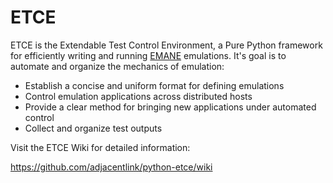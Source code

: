 ETCE
==

ETCE is the Extendable Test Control Environment, a Pure Python
framework for efficiently writing and running
[EMANE](https://github.com/adjacentlink/emane) emulations. It's goal
is to automate and organize the mechanics of emulation:

* Establish a concise and uniform format for defining emulations
* Control emulation applications across distributed hosts
* Provide a clear method for bringing new applications under automated control
* Collect and organize test outputs


Visit the ETCE Wiki for detailed information:

 https://github.com/adjacentlink/python-etce/wiki

